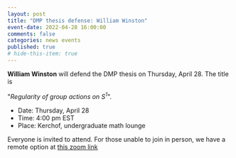```yaml
---
layout: post
title: "DMP thesis defense: William Winston"
event-date: 2022-04-28 16:00:00
comments: false
categories: news events
published: true
# hide-this-item: true
---
```


**William Winston** will defend the DMP thesis on Thursday, April 28.
The title is

"_Regularity of group actions on $S^1$_".

- Date: Thursday, April 28
- Time: 4:00 pm EST
- Place: Kerchof, undergraduate math lounge

Everyone is invited to attend. For those unable to join in person, we have a remote option at [this zoom link](https://virginia.zoom.us/j/92746845361?pwd=WFd3WmU5NHBDV0tXN2pJcWxJb3hCQT09)
